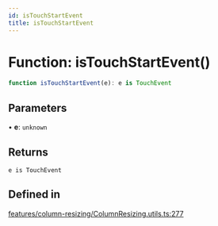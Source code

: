 ```yaml
---
id: isTouchStartEvent
title: isTouchStartEvent
---
```


# Function: isTouchStartEvent()

```ts
function isTouchStartEvent(e): e is TouchEvent
```

## Parameters

• **e**: `unknown`

## Returns

`e is TouchEvent`

## Defined in

[features/column-resizing/ColumnResizing.utils.ts:277](https://github.com/TanStack/table/blob/main/packages/table-core/src/features/column-resizing/ColumnResizing.utils.ts#L277)
